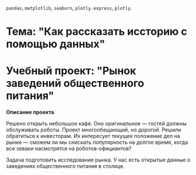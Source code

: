 `pandas`, `matplotlib`, `seaborn`, `plotly.express`, `plotly`.

# Тема: "Как рассказать иссторию с помощью данных"
# Учебный проект: "Рынок заведений общественного питания"

**Описание проекта**

Решено открыть небольшое кафе. Оно оригинальное — гостей должны обслуживать роботы. Проект многообещающий, но дорогой. Решили обратиться к инвесторам. Их интересует текущее положение дел на рынке — сможем ли мы снискать популярность на долгое время, когда все зеваки насмотрятся на роботов-официантов?

Задача подготовить исследование рынка. У нас есть открытые данные о заведениях общественного питания в столице.
